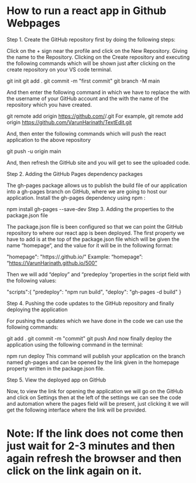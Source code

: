 # How to run a react app in Github Webpages

Step 1. Create the GitHub repository first by doing the following steps:

Click on the + sign near the profile and click on the New Repository.
Giving the name to the Repository.
Clicking on the Create repository and executing the following commands which will be shown just after clicking on the create repository on your VS code terminal.

git init
git add .
git commit -m "first commit"
git branch -M main

And then enter the following command in which we have to replace the <username> with the username of your GitHub account and the <rep Name> with the name of the repository which you have created.

git remote add origin https://github.com/<username>/<rep Name>.git
For example, git remote add origin https://github.com/VarunHarinath/TextEdit.git

And, then enter the following commands which will push the react application to the above repository

git push -u origin main

And, then refresh the GitHub site and you will get to see the uploaded code.

Step 2. Adding the GitHub Pages dependency packages

The gh-pages package allows us to publish the build file of our application into a gh-pages branch on GitHub, where we are going to host our application. Install the gh-pages dependency using npm :

npm install gh-pages --save-dev
Step 3. Adding the properties to the package.json file

The package.json file is been configured so that we can point the GitHub repository to where our react app is been deployed. The first property we have to add is at the top of the package.json file which will be given the name “homepage“, and the value for it will be in the following format:

"homepage": "https://<Username>.github.io/<Repository-name>"
Example: “homepage”: “https://VarunHarinath.github.io/500”

Then we will add “deploy” and “predeploy “properties in the script field with the following values:

"scripts":{
"predeploy": "npm run build",
"deploy": "gh-pages -d build"
}

Step 4. Pushing the code updates to the GitHub repository and finally deploying the application

For pushing the updates which we have done in the code we can use the following commands:

git add .
git commit -m "commit"
git push
And now finally deploy the application using the following command in the terminal:

npm run deploy
This command will publish your application on the branch named gh-pages and can be opened by the link given in the homepage property written in the package.json file.

Step 5. View the deployed app on GitHub

Now, to view the link for opening the application we will go on the GitHub and click on Settings then at the left of the settings we can see the code and automation where the pages field will be present, just clicking it we will get the following interface where the link will be provided.

# Note: If the link does not come then just wait for 2-3 minutes and then again refresh the browser and then click on the link again on it.
